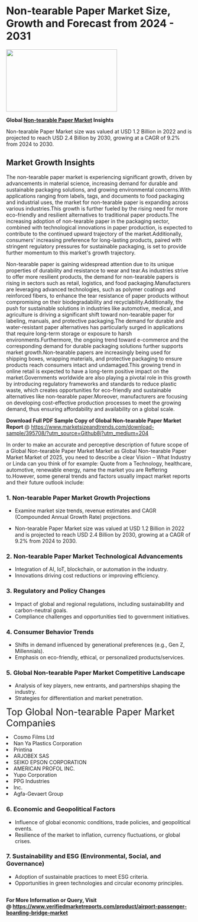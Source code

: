 <H1>Non-tearable Paper Market Size, Growth and Forecast from 2024 - 2031</H1><img class="aligncenter size-medium wp-image-584254" src="https://thirdeyenews.in/wp-content/uploads/2024/09/Global-Market-Research-300x168.jpeg" alt="" width="300" height="168" /><p><strong>Global&nbsp;<a href="https://www.marketsizeandtrends.com/download-sample/395708/?utm_source=Github8j?utm_medium=204">Non-tearable Paper Market</a> Insights</strong></p><p>Non-tearable Paper Market size was valued at USD 1.2 Billion in 2022 and is projected to reach USD 2.4 Billion by 2030, growing at a CAGR of 9.2% from 2024 to 2030.</p><p><h2>Market Growth Insights</h2> <p>The non-tearable paper market is experiencing significant growth, driven by advancements in material science, increasing demand for durable and sustainable packaging solutions, and growing environmental concerns.With applications ranging from labels, tags, and documents to food packaging and industrial uses, the market for non-tearable paper is expanding across various industries.This growth is further fueled by the rising need for more eco-friendly and resilient alternatives to traditional paper products.The increasing adoption of non-tearable paper in the packaging sector, combined with technological innovations in paper production, is expected to contribute to the continued upward trajectory of the market.Additionally, consumers' increasing preference for long-lasting products, paired with stringent regulatory pressures for sustainable packaging, is set to provide further momentum to this market's growth trajectory.<p>Non-tearable paper is gaining widespread attention due to its unique properties of durability and resistance to wear and tear.As industries strive to offer more resilient products, the demand for non-tearable papers is rising in sectors such as retail, logistics, and food packaging.Manufacturers are leveraging advanced technologies, such as polymer coatings and reinforced fibers, to enhance the tear resistance of paper products without compromising on their biodegradability and recyclability.Additionally, the push for sustainable solutions in industries like automotive, medical, and agriculture is driving a significant shift toward non-tearable paper for labeling, manuals, and protective packaging.The demand for durable and water-resistant paper alternatives has particularly surged in applications that require long-term storage or exposure to harsh environments.Furthermore, the ongoing trend toward e-commerce and the corresponding demand for durable packaging solutions further supports market growth.Non-tearable papers are increasingly being used for shipping boxes, wrapping materials, and protective packaging to ensure products reach consumers intact and undamaged.This growing trend in online retail is expected to have a long-term positive impact on the market.Governments worldwide are also playing a pivotal role in this growth by introducing regulatory frameworks and standards to reduce plastic waste, which creates opportunities for eco-friendly and sustainable alternatives like non-tearable paper.Moreover, manufacturers are focusing on developing cost-effective production processes to meet the growing demand, thus ensuring affordability and availability on a global scale.<p><span class=""><strong>Download Full PDF Sample Copy of Global Non-tearable Paper Market Report</strong> @ <a href="https://www.marketsizeandtrends.com/download-sample/395708/?utm_source=Github8j?utm_medium=204" target="_blank">https://www.marketsizeandtrends.com/download-sample/395708/?utm_source=Github8j?utm_medium=204</a></span></p><p>In order to make an accurate and perceptive description of future scope of a Global&nbsp;Non-tearable Paper Market Market as Global&nbsp;Non-tearable Paper Market Market of 2025, you need to describe a clear Vision &ndash; What Industry or Linda can you think of for example: Quote from a Technology, healthcare, automotive, renewable energy, name the market you are Reffering to.However, some general trends and factors usually impact market reports and their future outlook include:</p><h3>1.&nbsp;<strong>Non-tearable Paper Market Growth Projections</strong></h3><ul><li>Examine market size trends, revenue estimates and CAGR (Compounded Annual Growth Rate) projections.</li><li><p>Non-tearable Paper Market size was valued at USD 1.2 Billion in 2022 and is projected to reach USD 2.4 Billion by 2030, growing at a CAGR of 9.2% from 2024 to 2030.</p></li></ul><h3>2.&nbsp;<strong>Non-tearable Paper Market Technological Advancements</strong></h3><ul><li>Integration of AI, IoT, blockchain, or automation in the industry.</li><li>Innovations driving cost reductions or improving efficiency.</li></ul><h3>3.&nbsp;<strong>Regulatory and Policy Changes</strong></h3><ul><li>Impact of global and regional regulations, including sustainability and carbon-neutral goals.</li><li>Compliance challenges and opportunities tied to government initiatives.</li></ul><h3>4.&nbsp;<strong>Consumer Behavior Trends</strong></h3><ul><li>Shifts in demand influenced by generational preferences (e.g., Gen Z, Millennials).</li><li>Emphasis on eco-friendly, ethical, or personalized products/services.</li></ul><h3>5.&nbsp;<strong>Global Non-tearable Paper Market Competitive Landscape</strong></h3><ul><li>Analysis of key players, new entrants, and partnerships shaping the industry.</li><li>Strategies for differentiation and market penetration.</li></ul><p data-pm-slice="1 1 []"><span style="color: inherit; font-family: inherit; font-size: 25px;">Top Global Non-tearable Paper Market Companies</span></p><div class="" data-test-id=""><p><li>Cosmo Films Ltd</li><li> Nan Ya Plastics Corporation</li><li> Printina</li><li> ARJOBEX SAS</li><li> SEIKO EPSON CORPORATION</li><li> AMERICAN PROFOL INC.</li><li> Yupo Corporation</li><li> PPG Industries</li><li> Inc.</li><li> Agfa-Gevaert Group</li></p></div><h3>6.&nbsp;<strong>Economic and Geopolitical Factors</strong></h3><ul><li>Influence of global economic conditions, trade policies, and geopolitical events.</li><li>Resilience of the market to inflation, currency fluctuations, or global crises.</li></ul><h3>7.&nbsp;<strong>Sustainability and ESG (Environmental, Social, and Governance)</strong></h3><ul><li>Adoption of sustainable practices to meet ESG criteria.</li><li>Opportunities in green technologies and circular economy principles.</li></ul><h2><strong style="font-size: 14px;">For More Information or Query, Visit @&nbsp;</strong><a style="background-color: #ffffff; font-size: 14px;" href="https://www.marketsizeandtrends.com/report/non-tearable-paper-market/" target="_blank">https://www.verifiedmarketreports.com/product/airport-passenger-boarding-bridge-market</a></h2>